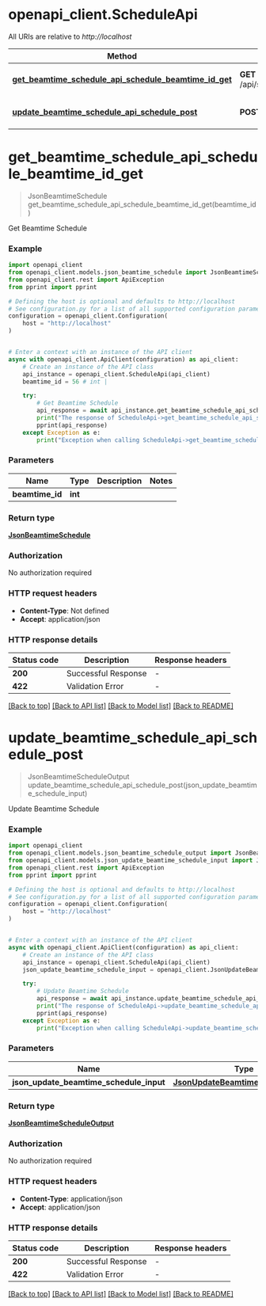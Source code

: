 # openapi_client.ScheduleApi

All URIs are relative to *http://localhost*

Method | HTTP request | Description
------------- | ------------- | -------------
[**get_beamtime_schedule_api_schedule_beamtime_id_get**](ScheduleApi.md#get_beamtime_schedule_api_schedule_beamtime_id_get) | **GET** /api/schedule/{beamtimeId} | Get Beamtime Schedule
[**update_beamtime_schedule_api_schedule_post**](ScheduleApi.md#update_beamtime_schedule_api_schedule_post) | **POST** /api/schedule | Update Beamtime Schedule


# **get_beamtime_schedule_api_schedule_beamtime_id_get**
> JsonBeamtimeSchedule get_beamtime_schedule_api_schedule_beamtime_id_get(beamtime_id)

Get Beamtime Schedule

### Example


```python
import openapi_client
from openapi_client.models.json_beamtime_schedule import JsonBeamtimeSchedule
from openapi_client.rest import ApiException
from pprint import pprint

# Defining the host is optional and defaults to http://localhost
# See configuration.py for a list of all supported configuration parameters.
configuration = openapi_client.Configuration(
    host = "http://localhost"
)


# Enter a context with an instance of the API client
async with openapi_client.ApiClient(configuration) as api_client:
    # Create an instance of the API class
    api_instance = openapi_client.ScheduleApi(api_client)
    beamtime_id = 56 # int | 

    try:
        # Get Beamtime Schedule
        api_response = await api_instance.get_beamtime_schedule_api_schedule_beamtime_id_get(beamtime_id)
        print("The response of ScheduleApi->get_beamtime_schedule_api_schedule_beamtime_id_get:\n")
        pprint(api_response)
    except Exception as e:
        print("Exception when calling ScheduleApi->get_beamtime_schedule_api_schedule_beamtime_id_get: %s\n" % e)
```



### Parameters


Name | Type | Description  | Notes
------------- | ------------- | ------------- | -------------
 **beamtime_id** | **int**|  | 

### Return type

[**JsonBeamtimeSchedule**](JsonBeamtimeSchedule.md)

### Authorization

No authorization required

### HTTP request headers

 - **Content-Type**: Not defined
 - **Accept**: application/json

### HTTP response details

| Status code | Description | Response headers |
|-------------|-------------|------------------|
**200** | Successful Response |  -  |
**422** | Validation Error |  -  |

[[Back to top]](#) [[Back to API list]](../README.md#documentation-for-api-endpoints) [[Back to Model list]](../README.md#documentation-for-models) [[Back to README]](../README.md)

# **update_beamtime_schedule_api_schedule_post**
> JsonBeamtimeScheduleOutput update_beamtime_schedule_api_schedule_post(json_update_beamtime_schedule_input)

Update Beamtime Schedule

### Example


```python
import openapi_client
from openapi_client.models.json_beamtime_schedule_output import JsonBeamtimeScheduleOutput
from openapi_client.models.json_update_beamtime_schedule_input import JsonUpdateBeamtimeScheduleInput
from openapi_client.rest import ApiException
from pprint import pprint

# Defining the host is optional and defaults to http://localhost
# See configuration.py for a list of all supported configuration parameters.
configuration = openapi_client.Configuration(
    host = "http://localhost"
)


# Enter a context with an instance of the API client
async with openapi_client.ApiClient(configuration) as api_client:
    # Create an instance of the API class
    api_instance = openapi_client.ScheduleApi(api_client)
    json_update_beamtime_schedule_input = openapi_client.JsonUpdateBeamtimeScheduleInput() # JsonUpdateBeamtimeScheduleInput | 

    try:
        # Update Beamtime Schedule
        api_response = await api_instance.update_beamtime_schedule_api_schedule_post(json_update_beamtime_schedule_input)
        print("The response of ScheduleApi->update_beamtime_schedule_api_schedule_post:\n")
        pprint(api_response)
    except Exception as e:
        print("Exception when calling ScheduleApi->update_beamtime_schedule_api_schedule_post: %s\n" % e)
```



### Parameters


Name | Type | Description  | Notes
------------- | ------------- | ------------- | -------------
 **json_update_beamtime_schedule_input** | [**JsonUpdateBeamtimeScheduleInput**](JsonUpdateBeamtimeScheduleInput.md)|  | 

### Return type

[**JsonBeamtimeScheduleOutput**](JsonBeamtimeScheduleOutput.md)

### Authorization

No authorization required

### HTTP request headers

 - **Content-Type**: application/json
 - **Accept**: application/json

### HTTP response details

| Status code | Description | Response headers |
|-------------|-------------|------------------|
**200** | Successful Response |  -  |
**422** | Validation Error |  -  |

[[Back to top]](#) [[Back to API list]](../README.md#documentation-for-api-endpoints) [[Back to Model list]](../README.md#documentation-for-models) [[Back to README]](../README.md)

